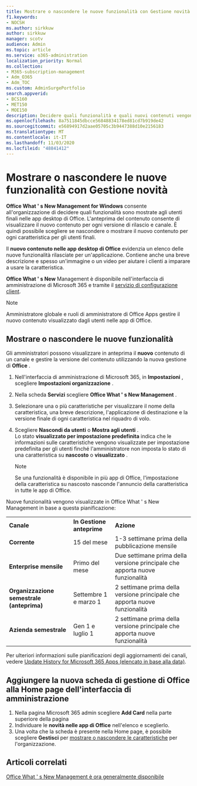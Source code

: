 ```yaml
---
title: Mostrare o nascondere le nuove funzionalità con Gestione novità
f1.keywords:
- NOCSH
ms.author: sirkkuw
author: sirkkuw
manager: scotv
audience: Admin
ms.topic: article
ms.service: o365-administration
localization_priority: Normal
ms.collection:
- M365-subscription-management
- Adm_O365
- Adm_TOC
ms.custom: AdminSurgePortfolio
search.appverid:
- BCS160
- MET150
- MOE150
description: Decidere quali funzionalità e quali nuovi contenuti vengono visualizzati o nascosti dagli utenti finali in Office What ' s New Management for Office desktop apps.
ms.openlocfilehash: 8a7511845dbcce56848834178ed81cd7b919de42
ms.sourcegitcommit: e56894917d2aae05705c3b9447388d10e2156183
ms.translationtype: MT
ms.contentlocale: it-IT
ms.lasthandoff: 11/03/2020
ms.locfileid: "48841412"
---
```

# <a name="show-or-hide-new-features-using-whats-new-management"></a>Mostrare o nascondere le nuove funzionalità con Gestione novità

**Office What ' s New Management for Windows** consente all'organizzazione di decidere quali funzionalità sono mostrate agli utenti finali nelle app desktop di Office. L'anteprima del contenuto consente di visualizzare il nuovo contenuto per ogni versione di rilascio e canale. È quindi possibile scegliere se nascondere o mostrare il nuovo contenuto per ogni caratteristica per gli utenti finali. 

Il **nuovo contenuto nelle app desktop di Office** evidenzia un elenco delle nuove funzionalità rilasciate per un'applicazione. Contiene anche una breve descrizione e spesso un'immagine o un video per aiutare i clienti a imparare a usare la caratteristica. 

**Office What ' s New** Management è disponibile nell'interfaccia di amministrazione di Microsoft 365 e tramite il [servizio di configurazione client](https://config.office.com).

> [!NOTE]
> Amministratore globale e ruoli di amministratore di Office Apps gestire il nuovo contenuto visualizzato dagli utenti nelle app di Office.

##  <a name="show-or-hide-new-features"></a>Mostrare o nascondere le nuove funzionalità 

Gli amministratori possono visualizzare in anteprima il **nuovo** contenuto di un canale e gestire la versione del contenuto utilizzando la nuova gestione di **Office** .

1. Nell'interfaccia di amministrazione di Microsoft 365, in **Impostazioni** , scegliere **Impostazioni organizzazione** .
2. Nella scheda **Servizi** scegliere **Office What ' s New Management** .
3. Selezionare una o più caratteristiche per visualizzare il nome della caratteristica, una breve descrizione, l'applicazione di destinazione e la versione finale di ogni caratteristica nel riquadro di volo.
4. Scegliere **Nascondi da utenti** o **Mostra agli utenti** .  
    Lo stato **visualizzato per impostazione predefinita** indica che le informazioni sulle caratteristiche vengono visualizzate per impostazione predefinita per gli utenti finché l'amministratore non imposta lo stato di una caratteristica su **nascosto** o **visualizzato** .  

    > [!NOTE]
    > Se una funzionalità è disponibile in più app di Office, l'impostazione della caratteristica su nascosto nasconde l'annuncio della caratteristica in tutte le app di Office.

Nuove funzionalità vengono visualizzate in Office What ' s New Management in base a questa pianificazione:

||||
|:-----|:-----|:-----|
|**Canale** <br/> |**In Gestione anteprime** <br/> |**Azione** <br/> |
|**Corrente** <br/> |15 del mese  <br/> |1-3 settimane prima della pubblicazione mensile <br/> |
|**Enterprise mensile** <br/> |Primo del mese  <br/> |Due settimane prima della versione principale che apporta nuove funzionalità |
|**Organizzazione semestrale (anteprima)** <br/> |Settembre 1 e marzo 1 <br/> | 2 settimane prima della versione principale che apporta nuove funzionalità|
|**Azienda semestrale** <br/> |Gen 1 e luglio 1 <br/> | 2 settimane prima della versione principale che apporta nuove funzionalità<br/> |

Per ulteriori informazioni sulle pianificazioni degli aggiornamenti dei canali, vedere [Update History for Microsoft 365 Apps (elencato in base alla data)](https://docs.microsoft.com/officeupdates/update-history-microsoft365-apps-by-date).

## <a name="add-office-whats-new-management-card-to-the-admin-center-home-page"></a>Aggiungere la nuova scheda di gestione di Office alla Home page dell'interfaccia di amministrazione

1. Nella pagina Microsoft 365 admin scegliere **Add Card** nella parte superiore della pagina
2. Individuare le **novità nelle app di Office** nell'elenco e sceglierlo.
3. Una volta che la scheda è presente nella Home page, è possibile scegliere **Gestisci** per [mostrare o nascondere le caratteristiche](#show-or-hide-new-features) per l'organizzazione. 


## <a name="related-articles"></a>Articoli correlati

[Office What ' s New Management è ora generalmente disponibile](https://techcommunity.microsoft.com/t5/microsoft-365-blog/office-what-s-new-management-is-now-generally-available/ba-p/1179954)